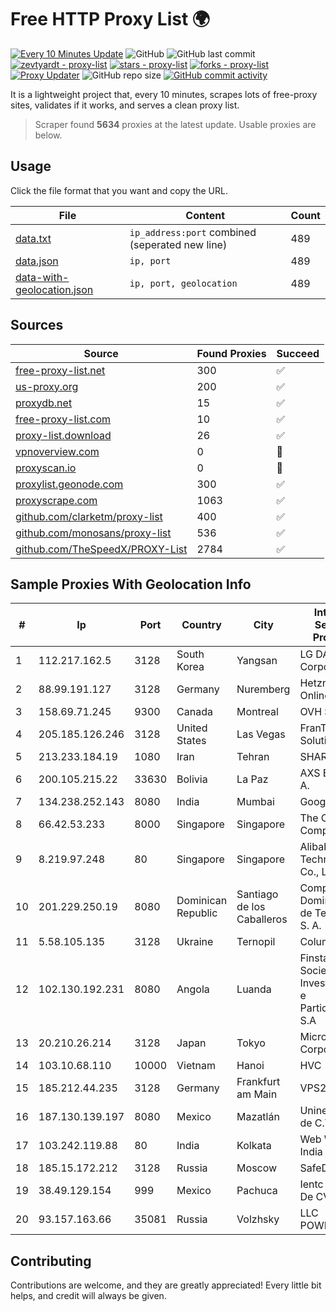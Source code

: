 
# Free HTTP Proxy List 🌍

[![Every 10 Minutes Update](https://github.com/mertguvencli/http-proxy-list/actions/workflows/main.yml/badge.svg?branch=main)](https://github.com/mertguvencli/http-proxy-list/actions/workflows/main.yml)
![GitHub](https://img.shields.io/github/license/mertguvencli/http-proxy-list)
![GitHub last commit](https://img.shields.io/github/last-commit/mertguvencli/http-proxy-list)
[![zevtyardt - proxy-list](https://img.shields.io/static/v1?label=zevtyardt&message=proxy-list&color=blue&logo=github)](https://github.com/zevtyardt/proxy-list "Go to GitHub repo")
[![stars - proxy-list](https://img.shields.io/github/stars/zevtyardt/proxy-list?style=social)](https://github.com/zevtyardt/proxy-list)
[![forks - proxy-list](https://img.shields.io/github/forks/zevtyardt/proxy-list?style=social)](https://github.com/zevtyardt/proxy-list)
[![Proxy Updater](https://github.com/zevtyardt/proxy-list/workflows/Proxy%20Updater/badge.svg)](https://github.com/zevtyardt/proxy-list/actions?query=workflow:"Proxy+Updater")
![GitHub repo size](https://img.shields.io/github/repo-size/zevtyardt/proxy-list)
[![GitHub commit activity](https://img.shields.io/github/commit-activity/m/zevtyardt/proxy-list?logo=commits)](https://github.com/zevtyardt/proxy-list/commits/main)

It is a lightweight project that, every 10 minutes, scrapes lots of free-proxy sites, validates if it works, and serves a clean proxy list.

> Scraper found **5634** proxies at the latest update. Usable proxies are below.

## Usage

Click the file format that you want and copy the URL.

|File|Content|Count|
|----|-------|-----|
|[data.txt](https://raw.githubusercontent.com/mertguvencli/http-proxy-list/main/proxy-list/data.txt)|`ip_address:port` combined (seperated new line)|489|
|[data.json](https://raw.githubusercontent.com/mertguvencli/http-proxy-list/main/proxy-list/data.json)|`ip, port`|489|
|[data-with-geolocation.json](https://raw.githubusercontent.com/mertguvencli/http-proxy-list/main/proxy-list/data-with-geolocation.json)|`ip, port, geolocation`|489|

## Sources

|Source|Found Proxies|Succeed|
|------|-------------|-------|
|[free-proxy-list.net](https://free-proxy-list.net)|300|✅|
|[us-proxy.org](https://www.us-proxy.org)|200|✅|
|[proxydb.net](http://proxydb.net)|15|✅|
|[free-proxy-list.com](https://free-proxy-list.com/?page=&port=&type%5B%5D=http&type%5B%5D=https&up_time=0&search=Search)|10|✅|
|[proxy-list.download](https://www.proxy-list.download/HTTP)|26|✅|
|[vpnoverview.com](https://vpnoverview.com/privacy/anonymous-browsing/free-proxy-servers)|0|🚫|
|[proxyscan.io](https://www.proxyscan.io)|0|🚫|
|[proxylist.geonode.com](https://proxylist.geonode.com/api/proxy-list?limit=300&page=1&sort_by=lastChecked&sort_type=desc&protocols=http,https)|300|✅|
|[proxyscrape.com](https://api.proxyscrape.com/v2/?request=displayproxies&protocol=http&timeout=10000&country=all&ssl=all&anonymity=all)|1063|✅|
|[github.com/clarketm/proxy-list](https://raw.githubusercontent.com/clarketm/proxy-list/master/proxy-list-raw.txt)|400|✅|
|[github.com/monosans/proxy-list](https://raw.githubusercontent.com/monosans/proxy-list/main/proxies/http.txt)|536|✅|
|[github.com/TheSpeedX/PROXY-List](https://raw.githubusercontent.com/TheSpeedX/PROXY-List/master/http.txt)|2784|✅|


## Sample Proxies With Geolocation Info

|#|Ip|Port|Country|City|Internet Service Provider|
|-|--|----|-------|----|-------------------------|
|1|112.217.162.5|3128|South Korea|Yangsan|LG DACOM Corporation|
|2|88.99.191.127|3128|Germany|Nuremberg|Hetzner Online GmbH|
|3|158.69.71.245|9300|Canada|Montreal|OVH SAS|
|4|205.185.126.246|3128|United States|Las Vegas|FranTech Solutions|
|5|213.233.184.19|1080|Iran|Tehran|SHARIF-EDU|
|6|200.105.215.22|33630|Bolivia|La Paz|AXS Bolivia S. A.|
|7|134.238.252.143|8080|India|Mumbai|Google LLC|
|8|66.42.53.233|8000|Singapore|Singapore|The Constant Company|
|9|8.219.97.248|80|Singapore|Singapore|Alibaba (US) Technology Co., Ltd.|
|10|201.229.250.19|8080|Dominican Republic|Santiago de los Caballeros|Compañía Dominicana de Teléfonos S. A.|
|11|5.58.105.135|3128|Ukraine|Ternopil|Columbus|
|12|102.130.192.231|8080|Angola|Luanda|Finstar - Sociedade de Investimento e Participacoes S.A|
|13|20.210.26.214|3128|Japan|Tokyo|Microsoft Corporation|
|14|103.10.68.110|10000|Vietnam|Hanoi|HVC|
|15|185.212.44.235|3128|Germany|Frankfurt am Main|VPS2day.com|
|16|187.130.139.197|8080|Mexico|Mazatlán|Uninet S.A. de C.V.|
|17|103.242.119.88|80|India|Kolkata|Web Werks India Pvt. Ltd.|
|18|185.15.172.212|3128|Russia|Moscow|SafeData LLC|
|19|38.49.129.154|999|Mexico|Pachuca|Ientc S De RL De CV|
|20|93.157.163.66|35081|Russia|Volzhsky|LLC POWERNET|



## Contributing

Contributions are welcome, and they are greatly appreciated! Every
little bit helps, and credit will always be given.

